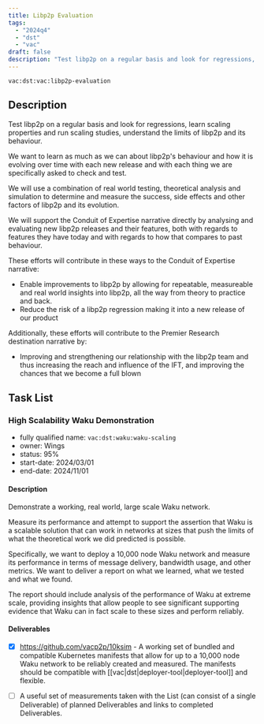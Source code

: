 ```yaml
---
title: Libp2p Evaluation
tags:
  - "2024q4"
  - "dst"
  - "vac"
draft: false
description: "Test libp2p on a regular basis and look for regressions, learn scaling properties and run scaling studies, understand the limits of libp2p and its behaviour."
---
```


`vac:dst:vac:libp2p-evaluation`

## Description
Test libp2p on a regular basis and look for regressions, learn scaling properties and run scaling studies, understand the limits of libp2p and its behaviour.

We want to learn as much as we can about libp2p's behaviour and how it is evolving over time with each new release and with each thing we are specifically asked to check and test.

We will use a combination of real world testing, theoretical analysis and simulation to determine and measure the success, side effects and other factors of libp2p and its evolution.

We will support the Conduit of Expertise narrative directly by analysing and evaluating new libp2p releases and their features, both with regards to features they have today and with regards to how that compares to past behaviour.

These efforts will contribute in these ways to the Conduit of Expertise narrative:

* Enable improvements to libp2p by allowing for repeatable, measureable and real world insights into libp2p, all the way from theory to practice and back.
* Reduce the risk of a libp2p regression making it into a new release of our product

Additionally, these efforts will contribute to the Premier Research destination narrative by:
* Improving and strengthening our relationship with the libp2p team and thus increasing the reach and influence of the IFT, and improving the chances that we become a full blown 

## Task List

### High Scalability Waku Demonstration

* fully qualified name: `vac:dst:waku:waku-scaling`
* owner: Wings
* status: 95%
* start-date: 2024/03/01
* end-date: 2024/11/01

#### Description
Demonstrate a working, real world, large scale Waku network.

Measure its performance and attempt to support the assertion that Waku is a scalable solution that can work in networks at sizes that push the limits of what the theoretical work we did predicted is possible.

Specifically, we want to deploy a 10,000 node Waku network and measure its performance in terms of message delivery, bandwidth usage, and other metrics. We want to deliver a report on what we learned, what we tested and what we found.

The report should include analysis of the performance of Waku at extreme scale, providing insights that allow people to see significant supporting evidence that Waku can in fact scale to these sizes and perform reliably.

#### Deliverables

- [x] https://github.com/vacp2p/10ksim - A working set of bundled and compatible Kubernetes manifests that allow for up to a 10,000 node Waku network to be reliably created and measured. The manifests should be compatible with [[vac|dst|deployer-tool|deployer-tool]] and flexible.

- [ ] A useful set of measurements taken with the 
List (can consist of a single Deliverable) of planned Deliverables and links to completed Deliverables.
<!-- Most recently blocked by metrics scaling issues, nearly through them -->


<!-- Many more tasks to come based on milestone's previous plans.>